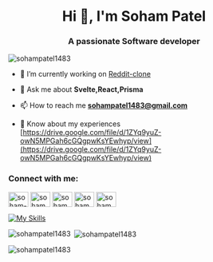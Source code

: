 <h1 align="center">Hi 👋, I'm Soham Patel</h1>
<h3 align="center">A passionate Software developer</h3>

<p align="left"> <img src="https://komarev.com/ghpvc/?username=sohampatel1483&label=Profile%20views&color=0e75b6&style=flat" alt="sohampatel1483" /> </p>

- 🔭 I’m currently working on [Reddit-clone](https://github.com/SOHAMPATEL1483/Reddit-clone)

- 💬 Ask me about **Svelte,React,Prisma**

- 📫 How to reach me **sohampatel1483@gmail.com**

- 📄 Know about my experiences [https://drive.google.com/file/d/1ZYq9yuZ-owN5MPGah6cGQgpwKsYEwhyp/view](https://drive.google.com/file/d/1ZYq9yuZ-owN5MPGah6cGQgpwKsYEwhyp/view)

<h3 align="left">Connect with me:</h3>
<p align="left">
<a href="https://linkedin.com/in/soham-patel-b751ba218" target="blank"><img align="center" src="https://raw.githubusercontent.com/rahuldkjain/github-profile-readme-generator/master/src/images/icons/Social/linked-in-alt.svg" alt="soham-patel-b751ba218" height="30" width="40" /></a>
<a href="https://instagram.com/sohampatel1483" target="blank"><img align="center" src="https://raw.githubusercontent.com/rahuldkjain/github-profile-readme-generator/master/src/images/icons/Social/instagram.svg" alt="sohampatel1483" height="30" width="40" /></a>
<a href="https://www.codechef.com/users/sohampatel148e" target="blank"><img align="center" src="https://cdn.jsdelivr.net/npm/simple-icons@3.1.0/icons/codechef.svg" alt="sohampatel148e" height="30" width="40" /></a>
<a href="https://codeforces.com/profile/sohampatel148e" target="blank"><img align="center" src="https://raw.githubusercontent.com/rahuldkjain/github-profile-readme-generator/master/src/images/icons/Social/codeforces.svg" alt="sohampatel148e" height="30" width="40" /></a>
<a href="https://www.leetcode.com/sohampatel1483" target="blank"><img align="center" src="https://raw.githubusercontent.com/rahuldkjain/github-profile-readme-generator/master/src/images/icons/Social/leet-code.svg" alt="sohampatel1483" height="30" width="40" /></a>
</p>

[![My Skills](https://skillicons.dev/icons?i=js,ts,svelte,react,angular,webpack,nodejs,pnpm,prisma,docker,supabase,firebase,tailwind,postman,nextjs,html,git,python,django,c,cpp)](https://skillicons.dev)

<p><img align="left" src="https://github-readme-stats.vercel.app/api/top-langs?username=sohampatel1483&show_icons=true&locale=en&layout=compact" alt="sohampatel1483" /></p>

<p>&nbsp;<img align="center" src="https://github-readme-stats.vercel.app/api?username=sohampatel1483&show_icons=true&locale=en" alt="sohampatel1483" /></p>

<p><img align="center" src="https://github-readme-streak-stats.herokuapp.com/?user=sohampatel1483&" alt="sohampatel1483" /></p>
